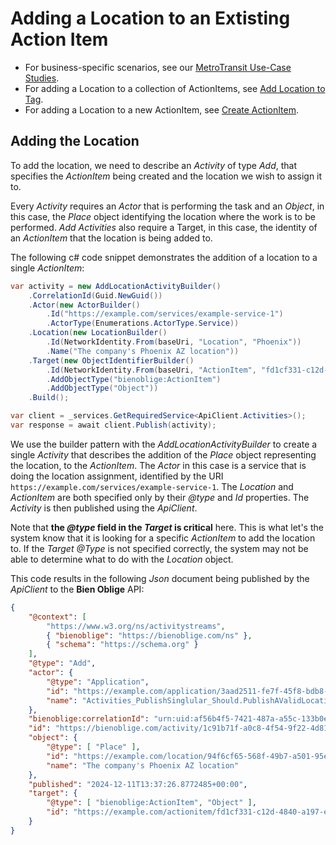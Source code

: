 # Adding a Location to an Extisting Action Item

* For business-specific scenarios, see our [MetroTransit Use-Case Studies](./MetroTransit/README.md).
* For adding a Location to a collection of ActionItems, see [Add Location to Tag](./add-location-to-tag.md).
* For adding a Location to a new ActionItem, see [Create ActionItem](./create-actionitem.md).

## Adding the Location

To add the location, we need to describe an *Activity* of type *Add*, that specifies the *ActionItem* being created and the location we wish to assign it to.

Every *Activity* requires an *Actor* that is performing the task and an *Object*, in this case, the *Place* object identifying the location where the work is to be performed. *Add Activities* also require a Target, in this case, the identity of an *ActionItem* that the location is being added to.

The following c# code snippet demonstrates the addition of a location to a single *ActionItem*:

```csharp
var activity = new AddLocationActivityBuilder()
    .CorrelationId(Guid.NewGuid())
    .Actor(new ActorBuilder()
        .Id("https://example.com/services/example-service-1")
        .ActorType(Enumerations.ActorType.Service))
    .Location(new LocationBuilder()
        .Id(NetworkIdentity.From(baseUri, "Location", "Phoenix"))
        .Name("The company's Phoenix AZ location"))
    .Target(new ObjectIdentifierBuilder()
        .Id(NetworkIdentity.From(baseUri, "ActionItem", "fd1cf331-c12d-4840-a197-ea2b08ddd240"))
        .AddObjectType("bienoblige:ActionItem")
        .AddObjectType("Object"))
    .Build();

var client = _services.GetRequiredService<ApiClient.Activities>();
var response = await client.Publish(activity);
```

We use the builder pattern with the *AddLocationActivityBuilder* to create a single *Activity* that describes the addition of the *Place* object representing the location, to the *ActionItem*. The *Actor* in this case is a service that is doing the location assignment, identified by the URI `https://example.com/services/example-service-1`. The *Location* and *ActionItem* are both specified only by their *@type* and *Id* properties. The *Activity* is then published using the *ApiClient*.

Note that **the *@type* field in the *Target* is critical** here. This is what let's the system know that it is looking for a specific *ActionItem* to add the location to. If the *Target @Type* is not specified correctly, the system may not be able to determine what to do with the *Location* object.

This code results in the following *Json* document being published by the *ApiClient* to the **Bien Oblige** API:

```json
{
    "@context": [
        "https://www.w3.org/ns/activitystreams",
        { "bienoblige": "https://bienoblige.com/ns" },
        { "schema": "https://schema.org" }
    ],
    "@type": "Add",
    "actor": {
        "@type": "Application",
        "id": "https://example.com/application/3aad2511-fe7f-45f8-bdb8-4abe2ba8873f",
        "name": "Activities_PublishSinglular_Should.PublishAValidLocationAssignmentMessage"
    },
    "bienoblige:correlationId": "urn:uid:af56b4f5-7421-487a-a55c-133b0efce228",
    "id": "https://bienoblige.com/activity/1c91b71f-a0c8-4f54-9f22-4d81269d4585",
    "object": {
        "@type": [ "Place" ],
        "id": "https://example.com/location/94f6cf65-568f-49b7-a501-95e5e9371c6a",
        "name": "The company's Phoenix AZ location"
    },
    "published": "2024-12-11T13:37:26.8772485+00:00",
    "target": {
        "@type": [ "bienoblige:ActionItem", "Object" ],
        "id": "https://example.com/actionitem/fd1cf331-c12d-4840-a197-ea2b08ddd240"
    }
}
```
